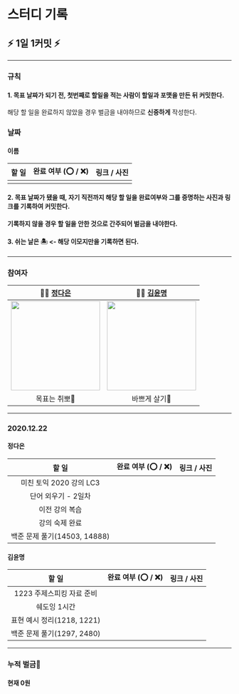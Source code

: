 # 스터디 기록

## :zap: 1일 1커밋 :zap:


---

### 규칙
#### 1. 목표 날짜가 되기 전, 첫번째로 할일을 적는 사람이 할일과 포맷을 만든 뒤 커밋한다.
 해당 할 일을 완료하지 않았을 경우 벌금을 내야하므로 **신중하게** 작성한다.

### 날짜

#### 이름

| 할 일 | 완료 여부 (⭕ / ❌) | 링크 / 사진 |
|:-----:| ------------------- |:-----------:|
|       |                     |             |


#### 2. 목표 날짜가 됐을 때, 자기 직전까지 해당 할 일을 완료여부와 그를 증명하는 사진과 링크를 기록하여 커밋한다.
#### 기록하지 않을 경우 할 일을 안한 것으로 간주되어 벌금을 내야한다.

#### 3. 쉬는 날은 🏝 <- 해당 이모지만을 기록하면 된다.

---

### 참여자

| 👩‍💻 [정다은](https://github.com/jeongdaeun98) | 👩‍💻 [김윤명](https://github.com/yoonmyung)  |
|:-----------------------------------------------:|:---------------------------------------------:|
|  <img src="https://i.imgur.com/G2JU8YL.png" width="200" />  | <img src="https://i.imgur.com/efczYmh.png" width="200" /> |
|                  목표는 취뽀🌟                  |                 바쁘게 살기:tada:                   |



---

### 2020.12.22

#### 정다은
|            할 일             | 완료 여부 (⭕ / ❌) | 링크 / 사진 |
|:----------------------------:| ------------------- |:-----------:|
|   미친 토익 2020 강의 LC3    |                     |             |
|     단어 외우기 - 2일차      |                     |             |
|        이전 강의 복습        |                     |             |
|        강의 숙제 완료        |                     |             |
| 백준 문제 풀기(14503, 14888) |                     |             |

#### 김윤명
|            할 일             | 완료 여부 (⭕ / ❌) | 링크 / 사진 |
|:----------------------------:| ------------------- |:-----------:|
|   1223 주제스피킹 자료 준비  |                     |              |
|         쉐도잉 1시간         |                     |              |
|  표현 예시 정리(1218, 1221)  |                     |              |
|  백준 문제 풀기(1297, 2480)  |                     |              |



---

### 누적 벌금:money_with_wings: 

#### 현재 0원
